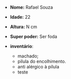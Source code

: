 - **Nome:** Rafael Souza
- **Idade:** 22
- **Altura:** N cm
- **Super poder:** Ser foda

- **inventário**:
	- machado;
	- pilula do encolhimento.
	- anti alérgico à pílula
	- teste